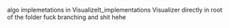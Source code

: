 algo implemetations in VisualizeIt_implementations
Visualizer directly in root of the folder
fuck branching and shit hehe
